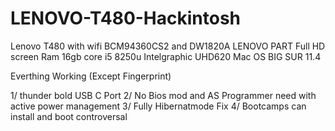 # LENOVO-T480-Hackintosh
Lenovo T480 with wifi BCM94360CS2 and DW1820A LENOVO PART Full HD screen  Ram 16gb core i5 8250u  Intelgraphic UHD620 Mac OS BIG SUR 11.4


Everthing Working (Except Fingerprint)


1/ thunder bold  USB C Port
2/ No Bios mod and AS Programmer need with active power management
3/ Fully Hibernatmode Fix
4/ Bootcamps can install and boot controversal 
